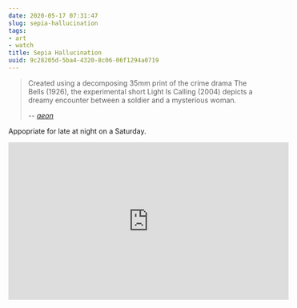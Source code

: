 ```yaml
---
date: 2020-05-17 07:31:47
slug: sepia-hallucination
tags:
- art
- watch
title: Sepia Hallucination
uuid: 9c28205d-5ba4-4320-8c06-06f1294a0719
---
```


[aeon]: https://aeon.co/videos/when-a-decomposing-century-old-film-becomes-a-haunting-meditation-on-memory

> Created using a decomposing 35mm print of the crime drama The Bells (1926),
> the experimental short Light Is Calling (2004) depicts a dreamy encounter
> between a soldier and a mysterious woman.
>
> -- <cite>[aeon][]</cite>

Appopriate for late at night on a Saturday.

<iframe width="560" height="315" src="https://www.youtube.com/embed/yx0HzBiaVn4" title="YouTube video player" frameborder="0" allow="accelerometer; autoplay; clipboard-write; encrypted-media; gyroscope; picture-in-picture" allowfullscreen></iframe>